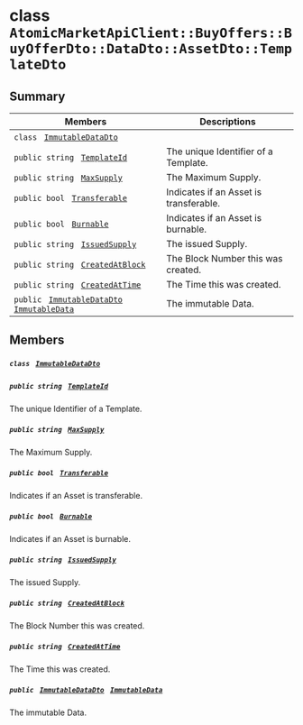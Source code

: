 # class `AtomicMarketApiClient::BuyOffers::BuyOfferDto::DataDto::AssetDto::TemplateDto` 

## Summary

 Members                                | Descriptions                                
----------------------------------------|---------------------------------------------
`class ` [`ImmutableDataDto`](AtomicMarketApiClient--BuyOffers--BuyOfferDto--DataDto--AssetDto--TemplateDto--ImmutableDataDto.md)        | 
`public string ` [`TemplateId`](#class_atomic_market_api_client_1_1_buy_offers_1_1_buy_offer_dto_1_1_data_dto_1_1_asset_dto_1_1_template_dto_1a5c685b09e3b7fae8be2d38c8f4803549) | The unique Identifier of a Template.
`public string ` [`MaxSupply`](#class_atomic_market_api_client_1_1_buy_offers_1_1_buy_offer_dto_1_1_data_dto_1_1_asset_dto_1_1_template_dto_1a4dd50194618fac55b4d08b6c93724a32) | The Maximum Supply.
`public bool ` [`Transferable`](#class_atomic_market_api_client_1_1_buy_offers_1_1_buy_offer_dto_1_1_data_dto_1_1_asset_dto_1_1_template_dto_1ab0a2025837cfad369c22e114d1c93d42) | Indicates if an Asset is transferable.
`public bool ` [`Burnable`](#class_atomic_market_api_client_1_1_buy_offers_1_1_buy_offer_dto_1_1_data_dto_1_1_asset_dto_1_1_template_dto_1a50c30f69b54db362be32720d5cc433bd) | Indicates if an Asset is burnable.
`public string ` [`IssuedSupply`](#class_atomic_market_api_client_1_1_buy_offers_1_1_buy_offer_dto_1_1_data_dto_1_1_asset_dto_1_1_template_dto_1a3cb7f0ff4cebaec1e75ad6a8a0fbc944) | The issued Supply.
`public string ` [`CreatedAtBlock`](#class_atomic_market_api_client_1_1_buy_offers_1_1_buy_offer_dto_1_1_data_dto_1_1_asset_dto_1_1_template_dto_1a022adc431e5845376e250208a999e12d) | The Block Number this was created.
`public string ` [`CreatedAtTime`](#class_atomic_market_api_client_1_1_buy_offers_1_1_buy_offer_dto_1_1_data_dto_1_1_asset_dto_1_1_template_dto_1a4cb9b4aaa1372df6dc2bb7d8f4916403) | The Time this was created.
`public ` [`ImmutableDataDto`](AtomicMarketApiClient--BuyOffers--BuyOfferDto--DataDto--AssetDto--TemplateDto--ImmutableDataDto.md)` ` [`ImmutableData`](#class_atomic_market_api_client_1_1_buy_offers_1_1_buy_offer_dto_1_1_data_dto_1_1_asset_dto_1_1_template_dto_1a28b34021a1981f45a7e386c19634f80c) | The immutable Data.

## Members

##### `class ` [`ImmutableDataDto`](AtomicMarketApiClient--BuyOffers--BuyOfferDto--DataDto--AssetDto--TemplateDto--ImmutableDataDto.md) 

##### `public string ` [`TemplateId`](#class_atomic_market_api_client_1_1_buy_offers_1_1_buy_offer_dto_1_1_data_dto_1_1_asset_dto_1_1_template_dto_1a5c685b09e3b7fae8be2d38c8f4803549) 

The unique Identifier of a Template.

##### `public string ` [`MaxSupply`](#class_atomic_market_api_client_1_1_buy_offers_1_1_buy_offer_dto_1_1_data_dto_1_1_asset_dto_1_1_template_dto_1a4dd50194618fac55b4d08b6c93724a32) 

The Maximum Supply.

##### `public bool ` [`Transferable`](#class_atomic_market_api_client_1_1_buy_offers_1_1_buy_offer_dto_1_1_data_dto_1_1_asset_dto_1_1_template_dto_1ab0a2025837cfad369c22e114d1c93d42) 

Indicates if an Asset is transferable.

##### `public bool ` [`Burnable`](#class_atomic_market_api_client_1_1_buy_offers_1_1_buy_offer_dto_1_1_data_dto_1_1_asset_dto_1_1_template_dto_1a50c30f69b54db362be32720d5cc433bd) 

Indicates if an Asset is burnable.

##### `public string ` [`IssuedSupply`](#class_atomic_market_api_client_1_1_buy_offers_1_1_buy_offer_dto_1_1_data_dto_1_1_asset_dto_1_1_template_dto_1a3cb7f0ff4cebaec1e75ad6a8a0fbc944) 

The issued Supply.

##### `public string ` [`CreatedAtBlock`](#class_atomic_market_api_client_1_1_buy_offers_1_1_buy_offer_dto_1_1_data_dto_1_1_asset_dto_1_1_template_dto_1a022adc431e5845376e250208a999e12d) 

The Block Number this was created.

##### `public string ` [`CreatedAtTime`](#class_atomic_market_api_client_1_1_buy_offers_1_1_buy_offer_dto_1_1_data_dto_1_1_asset_dto_1_1_template_dto_1a4cb9b4aaa1372df6dc2bb7d8f4916403) 

The Time this was created.

##### `public ` [`ImmutableDataDto`](AtomicMarketApiClient--BuyOffers--BuyOfferDto--DataDto--AssetDto--TemplateDto--ImmutableDataDto.md)` ` [`ImmutableData`](#class_atomic_market_api_client_1_1_buy_offers_1_1_buy_offer_dto_1_1_data_dto_1_1_asset_dto_1_1_template_dto_1a28b34021a1981f45a7e386c19634f80c) 

The immutable Data.

